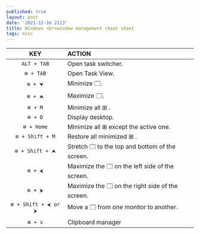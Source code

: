 ```yaml
---
published: true
layout: post
date: '2021-12-16 2113'
title: Windows <br>window management cheat sheet
tags: misc 
---
```


| KEY | ACTION |
| :---:       |    :--------------  |
|    ``ALT + TAB``   |     Open task switcher. |
|    ``⊞ + TAB``     |    Open Task View. |
|    ``⊞ + ⮟``    | Minimize 🗔. |
|   ``⊞ + ⮝``    | Maximize 🗔. |
|    ``⊞ + M``     | Minimize all ⊞ . |
|    ``⊞ + D``     |  Display desktop. |
|    ``⊞ + Home``        |    Minimize all ⊞ except the active one. |
|    ``⊞ + Shift + M``   | Restore all minimized ⊞ . |
|    ``⊞ + Shift + ⮝``  | Stretch 🗔 to the top and bottom of the screen. |
|    ``⊞ + ⮜``         | Maximize the 🗔 on the left side of the screen. |
|    ``⊞ + ⮞``         | Maximize the 🗔 on the right side of the screen. |
|    ``⊞ + Shift + ⮜ or ⮞``  |  Move a 🗔 from one monitor to another. |
|                       |              |
|    ``⊞ + v``         | Clipboard manager |
